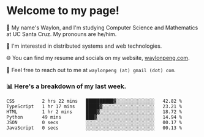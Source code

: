 # Welcome to my page! 

👋 My name's Waylon, and I'm studying Computer Science and Mathematics at UC Santa Cruz. My pronouns are he/him. 

💭 I'm interested in distributed systems and web technologies.

🌐 You can find my resume and socials on my website, [waylonpeng.com](https://www.waylonpeng.com).

📧 Feel free to reach out to me at `waylonpeng (at) gmail (dot) com`.

### 📊 Here's a breakdown of my last week.

<!--START_SECTION:waka-->

```text
CSS          2 hrs 22 mins   ██████████▓░░░░░░░░░░░░░░   42.82 %
TypeScript   1 hr 17 mins    █████▓░░░░░░░░░░░░░░░░░░░   23.21 %
HTML         1 hr 2 mins     ████▓░░░░░░░░░░░░░░░░░░░░   18.72 %
Python       49 mins         ███▓░░░░░░░░░░░░░░░░░░░░░   14.94 %
JSON         0 secs          ░░░░░░░░░░░░░░░░░░░░░░░░░   00.17 %
JavaScript   0 secs          ░░░░░░░░░░░░░░░░░░░░░░░░░   00.13 %
```

<!--END_SECTION:waka-->
